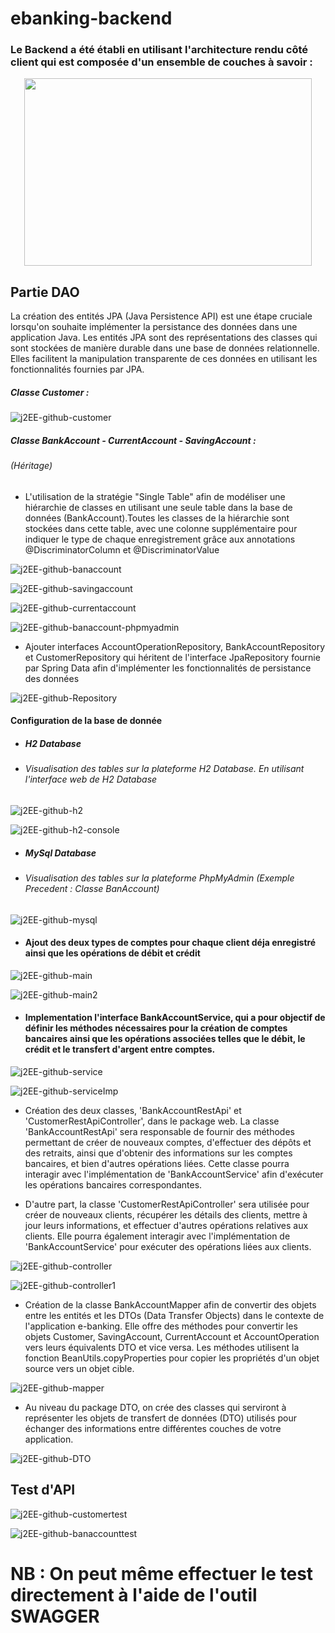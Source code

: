 # ebanking-backend

<h3>Le Backend a été établi en utilisant l'architecture rendu côté client qui est composée d'un ensemble de couches à savoir : </h3>

<p align="center">
  <img width="460" height="300" src="https://github.com/Musta1Pha/Ressources/assets/91842692/7a4db306-aee6-4956-9259-124112058eca">
</p>

<h2>Partie DAO</h2>
La création des entités JPA (Java Persistence API) est une étape cruciale lorsqu'on souhaite implémenter la persistance des données dans une application Java. Les entités JPA sont des représentations des classes qui sont stockées de manière durable dans une base de données relationnelle. Elles facilitent la manipulation transparente de ces données en utilisant les fonctionnalités fournies par JPA.

<h5>Classe Customer : </h5>

![j2EE-github-customer](https://github.com/Musta1Pha/Ressources/assets/91842692/510b55c1-0ebd-4998-8cda-624759b0ba64)

<h5>Classe BankAccount - CurrentAccount - SavingAccount : <h6>(Héritage)</h6></h5>

- L'utilisation de la stratégie "Single Table" afin de modéliser une hiérarchie de classes en utilisant une seule table dans la base de données (BankAccount).Toutes les classes de la hiérarchie sont stockées dans cette table, avec une colonne supplémentaire pour indiquer le type de chaque enregistrement grâce aux annotations @DiscriminatorColumn et @DiscriminatorValue

![j2EE-github-banaccount](https://github.com/Musta1Pha/Ressources/assets/91842692/347979cb-08fc-4241-bd7f-9a5e028eb25d)

![j2EE-github-savingaccount](https://github.com/Musta1Pha/Ressources/assets/91842692/c538e3e3-3cd4-4c04-8667-5f6058ab6b7e)

![j2EE-github-currentaccount](https://github.com/Musta1Pha/Ressources/assets/91842692/eb71c789-a5e3-485b-8dee-d9d7d9156960)

![j2EE-github-banaccount-phpmyadmin](https://github.com/Musta1Pha/Ressources/assets/91842692/08d0d32a-1279-449f-a34f-d75dd23eb8e8)

- Ajouter interfaces AccountOperationRepository, BankAccountRepository et CustomerRepository qui héritent de l'interface JpaRepository fournie par Spring Data afin d'implémenter les fonctionnalités de persistance des données

![j2EE-github-Repository](https://github.com/Musta1Pha/Ressources/assets/91842692/c868dc80-a52f-4abe-8209-c4ac3c7292bd)

<h4>Configuration de la base de donnée</h4>

- <h5>H2 Database</h5>
- <h6>Visualisation des tables sur la plateforme H2 Database. En utilisant l'interface web de H2 Database</h6>

![j2EE-github-h2](https://github.com/Musta1Pha/Ressources/assets/91842692/c80f624a-d4ff-4f11-8e5c-e968b95b5fcb)

![j2EE-github-h2-console](https://github.com/Musta1Pha/Ressources/assets/91842692/dee84cb2-b1e3-4499-834d-cbde8516168b)

- <h5>MySql Database</h5>
- <h6>Visualisation des tables sur la plateforme PhpMyAdmin (Exemple Precedent : Classe BanAccount)</h6>

![j2EE-github-mysql](https://github.com/Musta1Pha/Ressources/assets/91842692/a81c5b95-4914-450f-806b-6e488c484912)

- <h4>Ajout des deux types de comptes pour chaque client déja enregistré ainsi que les opérations de débit et crédit</h4>

![j2EE-github-main](https://github.com/Musta1Pha/Ressources/assets/91842692/9a9b1991-3737-4145-abcb-b64f2791db5d)

![j2EE-github-main2](https://github.com/Musta1Pha/Ressources/assets/91842692/ebea13d9-989b-4071-8a08-eb0b11e90b8f)

- <h4>Implementation l'interface BankAccountService, qui a pour objectif de définir les méthodes nécessaires pour la création de comptes bancaires ainsi que les opérations associées telles que le débit, le crédit et le transfert d'argent entre comptes.</h4>

![j2EE-github-service](https://github.com/Musta1Pha/Ressources/assets/91842692/9f3fdb5b-6f7f-47cb-9565-8308e931f4f8)

![j2EE-github-serviceImp](https://github.com/Musta1Pha/Ressources/assets/91842692/a526c7d4-7ee8-4699-ab5f-3af2909d35a3)

- Création des deux classes, 'BankAccountRestApi' et 'CustomerRestApiController', dans le package web. La classe 'BankAccountRestApi' sera responsable de fournir des méthodes permettant de créer de nouveaux comptes, d'effectuer des dépôts et des retraits, ainsi que d'obtenir des informations sur les comptes bancaires, et bien d'autres opérations liées. Cette classe pourra interagir avec l'implémentation de 'BankAccountService' afin d'exécuter les opérations bancaires correspondantes.

- D'autre part, la classe 'CustomerRestApiController' sera utilisée pour créer de nouveaux clients, récupérer les détails des clients, mettre à jour leurs informations, et effectuer d'autres opérations relatives aux clients. Elle pourra également interagir avec l'implémentation de 'BankAccountService' pour exécuter des opérations liées aux clients.

![j2EE-github-controller](https://github.com/Musta1Pha/Ressources/assets/91842692/7fa92374-873f-4c77-9adc-5fd1cf62e9c1)

![j2EE-github-controller1](https://github.com/Musta1Pha/Ressources/assets/91842692/f087b461-d13d-4e80-b2f8-700b09599b3b)

- Création de la classe BankAccountMapper afin de convertir des objets entre les entités et les DTOs (Data Transfer Objects) dans le contexte de l'application e-banking. Elle offre des méthodes pour convertir les objets Customer, SavingAccount, CurrentAccount et AccountOperation vers leurs équivalents DTO et vice versa. Les méthodes utilisent la fonction BeanUtils.copyProperties pour copier les propriétés d'un objet source vers un objet cible.

![j2EE-github-mapper](https://github.com/Musta1Pha/Ressources/assets/91842692/bf3181d1-a46e-4945-bb75-ec05f348a44f)

- Au niveau du package DTO, on crée des classes qui serviront à représenter les objets de transfert de données (DTO) utilisés pour échanger des informations entre différentes couches de votre application.

![j2EE-github-DTO](https://github.com/Musta1Pha/Ressources/assets/91842692/6ba76354-6e87-47eb-a5ce-713ef41e65c5)

<h2>Test d'API</h2>

![j2EE-github-customertest](https://github.com/Musta1Pha/Ressources/assets/91842692/9ae3fd1d-8dbc-4758-99cd-e9cf551302d7)

![j2EE-github-banaccounttest](https://github.com/Musta1Pha/Ressources/assets/91842692/1a35a792-7396-4573-a317-27defcf1c861)

<h1> NB : On peut même effectuer le test directement à l'aide de l'outil SWAGGER</h1>
















